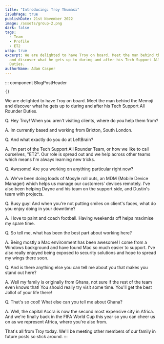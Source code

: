 ```yaml
---
title: "Introducing: Troy Thumasi"
isSubPage: true
publishDate: 21st November 2022
image: /assets/group-2.png
dark: false
tags:
  - Team
  - Profile
  - ET2
wrap: true
excerpt: We are delighted to have Troy on board. Meet the man behind the Memoji
  and discover what he gets up to during and after his Tech Support All Rounder
  Duties.
authorName: Adam Casper
---
```

::: component BlogPostHeader
~~~
{}
~~~
We are delighted to have Troy on board. Meet the man behind the Memoji and discover what he gets up to during and after his Tech Support All Rounder Duties.

Q﻿. Hey Troy! When you aren't visiting clients, where do you help them from?

A﻿. Im currently based and working from Brixton, South London.

Q﻿. And what exactly do you do at LeftBrain?

A﻿. I'm part of the Tech Support All Rounder Team, or how we like to call ourselves, "ET2". Our role is spread out and we help across other teams which means I'm always learning new tricks.

Q﻿. Awesome! Are you working on anything particular right now?

A﻿. We've been doing loads of Mosyle roll outs, an MDM (Mobile Device Manager) which helps us manage our customers' devices remotely. I've also been helping Dayne and his team on the support side, and Dustin's team with projects.

Q. Busy guy! And when you're not putting smiles on client's faces, what do you enjoy doing in your downtime?

A﻿. I love to paint and coach football. Having weekends off helps maximise my spare time.

Q﻿. So tell me, what has been the best part about working here?

A﻿. Being mostly a Mac environment has been awesome! I come from a Windows background and have found Mac so much easier to support. I've also really enjoyed being exposed to security solutions and hope to spread my wings there soon.

Q﻿. And is there anything else you can tell me about you that makes you stand out here?

A﻿. Well my family is originally from Ghana, not sure if the rest of the team even knows that! You should really try visit some time. You'll get the best Jollof of your life there!

Q. That's so cool! What else can you tell me about Ghana?

A﻿. Well, the capital Accra is now the second most expensive city in Africa. And we're finally back in the FIFA World Cup this year so you can cheer us on as we represent Africa, where you're also from.

T﻿hat's all from Troy today. We'll be meeting other members of our family in future posts so stick around.
:::